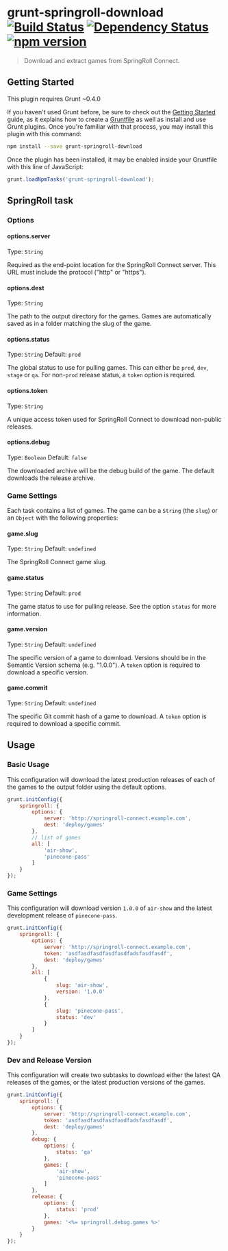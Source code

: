 # grunt-springroll-download [![Build Status](https://travis-ci.org/SpringRoll/grunt-springroll-download.svg)](https://travis-ci.org/SpringRoll/grunt-springroll-download) [![Dependency Status](https://david-dm.org/SpringRoll/grunt-springroll-download.svg)](https://david-dm.org/SpringRoll/grunt-springroll-download) [![npm version](https://badge.fury.io/js/grunt-springroll-download.svg)](http://badge.fury.io/js/grunt-springroll-download)

> Download and extract games from SpringRoll Connect.

## Getting Started

This plugin requires Grunt ~0.4.0

If you haven't used Grunt before, be sure to check out the [Getting Started](http://gruntjs.com/getting-started) guide, as it explains how to create a [Gruntfile](http://gruntjs.com/sample-gruntfile) as well as install and use Grunt plugins. Once you're familiar with that process, you may install this plugin with this command:

```bash
npm install --save grunt-springroll-download
```

Once the plugin has been installed, it may be enabled inside your Gruntfile with this line of JavaScript:

```js
grunt.loadNpmTasks('grunt-springroll-download');
```
## SpringRoll task

### Options

#### options.server

Type: `String`

Required as the end-point location for the SpringRoll Connect server. This URL must include the protocol ("http" or "https").

#### options.dest

Type: `String`

The path to the output directory for the games. Games are automatically saved as in a folder matching the slug of the game. 

#### options.status

Type: `String`
Default: `prod`

The global status to use for pulling games. This can either be `prod`, `dev`, `stage` or `qa`. For non-`prod` release status, a `token` option is required. 

#### options.token

Type: `String`

A unique access token used for SpringRoll Connect to download non-public releases.

#### options.debug

Type: `Boolean`
Default: `false`

The downloaded archive will be the debug build of the game. The default downloads the release archive.

### Game Settings

Each task contains a list of games. The game can be a `String` (the `slug`) or an `Object` with the following properties:

#### game.slug

Type: `String`
Default: `undefined`

The SpringRoll Connect game slug. 

#### game.status

Type: `String`
Default: `prod`

The game status to use for pulling release. See the option `status` for more information.

#### game.version

Type: `String`
Default: `undefined`

The specific version of a game to download. Versions should be in the Semantic Version schema (e.g. "1.0.0"). A `token` option is required to download a specific version.

#### game.commit

Type: `String`
Default: `undefined`

The specific Git commit hash of a game to download. A `token` option is required to download a specific commit.

## Usage

### Basic Usage

This configuration will download the latest production releases of each of the games to the output folder using the default options. 

```js
grunt.initConfig({
	springroll: {
		options: {
			server: 'http://springroll-connect.example.com',
			dest: 'deploy/games'
		},
		// list of games
		all: [
			'air-show',
			'pinecone-pass'
		]
	}
});
```

### Game Settings

This configuration will download version `1.0.0` of `air-show` and the latest development release of `pinecone-pass`.

```js
grunt.initConfig({
	springroll: {
		options: {
			server: 'http://springroll-connect.example.com',
			token: 'asdfasdfasdfasdfasdfadsfasdfasdf',
			dest: 'deploy/games'
		},
		all: [
			{
				slug: 'air-show',
				version: '1.0.0'
			},
			{
				slug: 'pinecone-pass',
				status: 'dev'
			}
		]
	}
});
```

### Dev and Release Version

This configuration will create two subtasks to download either the latest QA releases of the games, or the latest production versions of the games.

```js
grunt.initConfig({
	springroll: {
		options: {
			server: 'http://springroll-connect.example.com',
			token: 'asdfasdfasdfasdfasdfadsfasdfasdf',
			dest: 'deploy/games'
		},
		debug: {
			options: {
				status: 'qa'
			},
			games: [
				'air-show',
				'pinecone-pass'
			]
		},
		release: {
			options: {
				status: 'prod'
			},
			games: '<%= springroll.debug.games %>'
		}
	}
});
```
